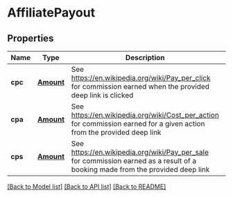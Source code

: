# AffiliatePayout

## Properties
Name | Type | Description | Notes
------------ | ------------- | ------------- | -------------
**cpc** | [**Amount**](Amount.md) | See https://en.wikipedia.org/wiki/Pay_per_click for commission earned when the provided deep link is clicked | [optional] 
**cpa** | [**Amount**](Amount.md) | See https://en.wikipedia.org/wiki/Cost_per_action for commission earned for a given action from the provided deep link | [optional] 
**cps** | [**Amount**](Amount.md) | See https://en.wikipedia.org/wiki/Pay_per_sale for commission earned as a result of a booking made from the provided deep link | [optional] 

[[Back to Model list]](../README.md#documentation-for-models) [[Back to API list]](../README.md#documentation-for-api-endpoints) [[Back to README]](../README.md)


